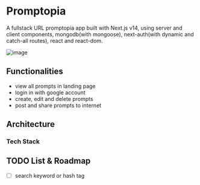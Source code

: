 # Promptopia
A fullstack URL promptopia app built with Next.js v14, using server and client components, mongodb(with mongoose), next-auth(with dynamic and catch-all routes), react and react-dom.

![image](https://github.com/user-attachments/assets/70630a62-5889-48a3-92f9-18e21d101094)

## Functionalities
- view all prompts in landing page
- login in with google account
- create, edit and delete prompts
- post and share prompts to internet

## Architecture
### Tech Stack


## TODO List & Roadmap
- [ ] search keyword or hash tag
